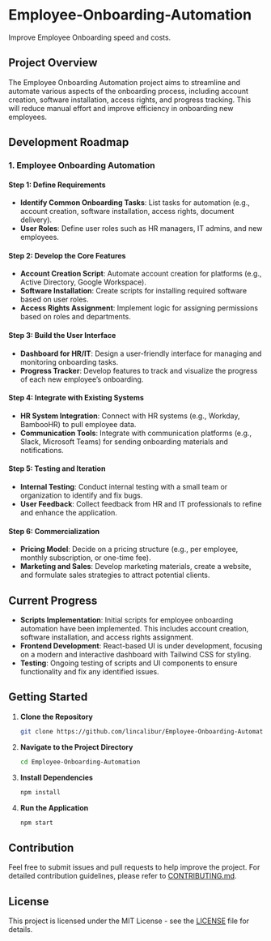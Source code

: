 # Employee-Onboarding-Automation

Improve Employee Onboarding speed and costs.

## Project Overview

The Employee Onboarding Automation project aims to streamline and automate various aspects of the onboarding process, including account creation, software installation, access rights, and progress tracking. This will reduce manual effort and improve efficiency in onboarding new employees.

## Development Roadmap

### 1. **Employee Onboarding Automation**
#### **Step 1: Define Requirements**
   - **Identify Common Onboarding Tasks**: List tasks for automation (e.g., account creation, software installation, access rights, document delivery).
   - **User Roles**: Define user roles such as HR managers, IT admins, and new employees.

#### **Step 2: Develop the Core Features**
   - **Account Creation Script**: Automate account creation for platforms (e.g., Active Directory, Google Workspace).
   - **Software Installation**: Create scripts for installing required software based on user roles.
   - **Access Rights Assignment**: Implement logic for assigning permissions based on roles and departments.

#### **Step 3: Build the User Interface**
   - **Dashboard for HR/IT**: Design a user-friendly interface for managing and monitoring onboarding tasks.
   - **Progress Tracker**: Develop features to track and visualize the progress of each new employee’s onboarding.

#### **Step 4: Integrate with Existing Systems**
   - **HR System Integration**: Connect with HR systems (e.g., Workday, BambooHR) to pull employee data.
   - **Communication Tools**: Integrate with communication platforms (e.g., Slack, Microsoft Teams) for sending onboarding materials and notifications.

#### **Step 5: Testing and Iteration**
   - **Internal Testing**: Conduct internal testing with a small team or organization to identify and fix bugs.
   - **User Feedback**: Collect feedback from HR and IT professionals to refine and enhance the application.

#### **Step 6: Commercialization**
   - **Pricing Model**: Decide on a pricing structure (e.g., per employee, monthly subscription, or one-time fee).
   - **Marketing and Sales**: Develop marketing materials, create a website, and formulate sales strategies to attract potential clients.

## Current Progress

- **Scripts Implementation**: Initial scripts for employee onboarding automation have been implemented. This includes account creation, software installation, and access rights assignment.
- **Frontend Development**: React-based UI is under development, focusing on a modern and interactive dashboard with Tailwind CSS for styling.
- **Testing**: Ongoing testing of scripts and UI components to ensure functionality and fix any identified issues.

## Getting Started

1. **Clone the Repository**
   ```bash
   git clone https://github.com/lincalibur/Employee-Onboarding-Automation.git
   ```

2. **Navigate to the Project Directory**
   ```bash
   cd Employee-Onboarding-Automation
   ```

3. **Install Dependencies**
   ```bash
   npm install
   ```

4. **Run the Application**
   ```bash
   npm start
   ```

## Contribution

Feel free to submit issues and pull requests to help improve the project. For detailed contribution guidelines, please refer to [CONTRIBUTING.md](CONTRIBUTING.md).

## License

This project is licensed under the MIT License - see the [LICENSE](LICENSE) file for details.
